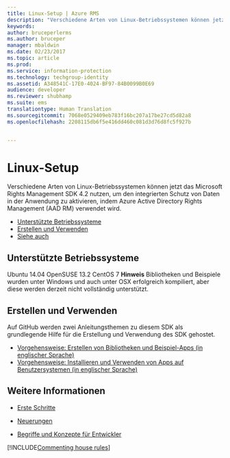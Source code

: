 ```yaml
---
title: Linux-Setup | Azure RMS
description: "Verschiedene Arten von Linux-Betriebssystemen können jetzt das Microsoft Rights Management SDK 4.2 nutzen."
keywords: 
author: bruceperlerms
ms.author: bruceper
manager: mbaldwin
ms.date: 02/23/2017
ms.topic: article
ms.prod: 
ms.service: information-protection
ms.technology: techgroup-identity
ms.assetid: A348541C-17E0-4024-BF97-84B0099B0E69
audience: developer
ms.reviewer: shubhamp
ms.suite: ems
translationtype: Human Translation
ms.sourcegitcommit: 7068e0529409eb783f16bc207a17be27cd5d82a8
ms.openlocfilehash: 2208115db6f5e416dd460c081d3d76d8fc5f927b


---
```


# <a name="linux-setup"></a>Linux-Setup


Verschiedene Arten von Linux-Betriebssystemen können jetzt das Microsoft Rights Management SDK 4.2 nutzen, um den integrierten Schutz von Daten in der Anwendung zu aktivieren, indem Azure Active Directory Rights Management (AAD RM) verwendet wird.

-   [Unterstützte Betriebssysteme](#supported-operating-systems)
-   [Erstellen und Verwenden](#how-to-build-and-use)
-   [Siehe auch](#see-also)

## <a name="supported-operating-systems"></a>Unterstützte Betriebssysteme


Ubuntu 14.04 OpenSUSE 13.2 CentOS 7 **Hinweis**  Bibliotheken und Beispiele wurden unter Windows und auch unter OSX erfolgreich kompiliert, aber diese werden derzeit nicht vollständig unterstützt.

 

## <a name="how-to-build-and-use"></a>Erstellen und Verwenden

Auf GitHub werden zwei Anleitungsthemen zu diesem SDK als grundlegende Hilfe für die Erstellung und Verwendung des SDK gehostet.

-   [Vorgehensweise: Erstellen von Bibliotheken und Beispiel-Apps (in englischer Sprache)](https://github.com/AzureAD/rms-sdk-for-cpp/blob/master/docs/how_to_build_it.md)
-   [Vorgehensweise: Installieren und Verwenden von Apps auf Benutzersystemen (in englischer Sprache)](https://github.com/AzureAD/rms-sdk-for-cpp/blob/master/docs/how_to_use_it.md)

## <a name="see-also"></a>Weitere Informationen

* [Erste Schritte](get-started.md)

* [Neuerungen](release-notes.md)

* [Begriffe und Konzepte für Entwickler](core-concepts.md)

[!INCLUDE[Commenting house rules](../includes/houserules.md)]


<!--HONumber=Jan17_HO1-->


